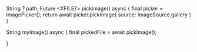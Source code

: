 String ? path;
Future <XFILE?> pickimage()
async {
    final picker = ImagePicker();
    return await picker.pickImage(
        source: ImageSource.gallery
    )
}

String myImage() async {
    final pickedFile = await pickImage();
    
}
